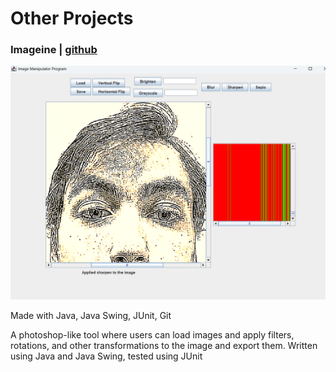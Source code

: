 # Other Projects

### Imageine | [github](https://github.com/ramjsandal/Imageine/)


![alt text](imageine.png)


Made with Java, Java Swing, JUnit, Git

A photoshop-like tool where users can load images and apply filters, rotations, and other transformations to the image and export them.
Written using Java and Java Swing, tested using JUnit



